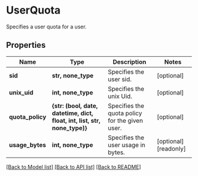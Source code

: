 # UserQuota

Specifies a user quota for a user.

## Properties
Name | Type | Description | Notes
------------ | ------------- | ------------- | -------------
**sid** | **str, none_type** | Specifies the user sid. | [optional] 
**unix_uid** | **int, none_type** | Specifies the unix Uid. | [optional] 
**quota_policy** | **{str: (bool, date, datetime, dict, float, int, list, str, none_type)}** | Specifies the quota policy for the given user. | [optional] 
**usage_bytes** | **int, none_type** | Specifies the user usage in bytes. | [optional] [readonly] 

[[Back to Model list]](../README.md#documentation-for-models) [[Back to API list]](../README.md#documentation-for-api-endpoints) [[Back to README]](../README.md)


